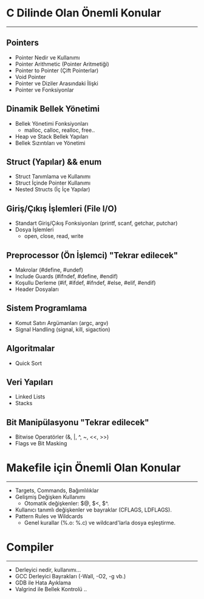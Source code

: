 
# C Dilinde Olan Önemli Konular
---

## Pointers
- Pointer Nedir ve Kullanımı
- Pointer Arithmetic (Pointer Aritmetiği)
- Pointer to Pointer (Çift Pointerlar)
- Void Pointer
- Pointer ve Diziler Arasındaki İlişki
- Pointer ve Fonksiyonlar

## Dinamik Bellek Yönetimi
- Bellek Yönetimi Fonksiyonları
    - malloc, calloc, realloc, free..
- Heap ve Stack Bellek Yapıları
- Bellek Sızıntıları ve Yönetimi

## Struct (Yapılar) && enum
- Struct Tanımlama ve Kullanımı
- Struct İçinde Pointer Kullanımı
- Nested Structs (İç İçe Yapılar)

## Giriş/Çıkış İşlemleri (File I/O)
- Standart Giriş/Çıkış Fonksiyonları (printf, scanf, getchar, putchar)
- Dosya İşlemleri
    - open, close, read, write

## Preprocessor (Ön İşlemci) "Tekrar edilecek" 
- Makrolar (#define, #undef)
- Include Guards (#ifndef, #define, #endif)
- Koşullu Derleme (#if, #ifdef, #ifndef, #else, #elif, #endif)
- Header Dosyaları

## Sistem Programlama
- Komut Satırı Argümanları (argc, argv)
- Signal Handling (signal, kill, sigaction)

## Algoritmalar
- Quick Sort

## Veri Yapıları
- Linked Lists
- Stacks

## Bit Manipülasyonu    "Tekrar edilecek"
- Bitwise Operatörler (&, |, ^, ~, <<, >>)
- Flags ve Bit Masking

# Makefile için Önemli Olan Konular
---
- Targets, Commands, Bağımlılıklar
- Gelişmiş Değişken Kullanımı
    - Otomatik değişkenler: $@, $<, $^.
- Kullanıcı tanımlı değişkenler ve bayraklar (CFLAGS, LDFLAGS).
- Pattern Rules ve Wildcards
    - Genel kurallar (%.o: %.c) ve wildcard'larla dosya eşleştirme.

# Compiler
---
- Derleyici nedir, kullanımı...
- GCC Derleyici Bayrakları (-Wall, -O2, -g vb.)
- GDB ile Hata Ayıklama
- Valgrind ile Bellek Kontrolü ..
